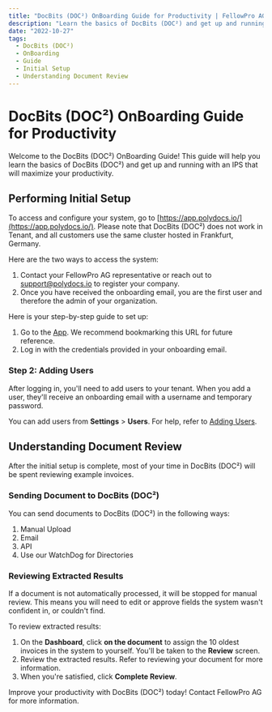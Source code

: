 ```yaml
---
title: "DocBits (DOC²) OnBoarding Guide for Productivity | FellowPro AG"
description: "Learn the basics of DocBits (DOC²) and get up and running with an IPS that will maximize your productivity. Follow our step-by-step guide for initial setup and understanding document review."
date: "2022-10-27"
tags:
  - DocBits (DOC²)
  - OnBoarding
  - Guide
  - Initial Setup
  - Understanding Document Review
---
```


# DocBits (DOC²) OnBoarding Guide for Productivity

Welcome to the DocBits (DOC²) OnBoarding Guide! This guide will help you learn the basics of DocBits (DOC²) and get up and running with an IPS that will maximize your productivity.

## Performing Initial Setup

To access and configure your system, go to [https://app.polydocs.io/](https://app.polydocs.io/). Please note that DocBits (DOC²) does not work in Tenant, and all customers use the same cluster hosted in Frankfurt, Germany.

Here are the two ways to access the system:

1. Contact your FellowPro AG representative or reach out to [support@polydocs.io](mailto:support@polydocs.io) to register your company.
2. Once you have received the onboarding email, you are the first user and therefore the admin of your organization.

Here is your step-by-step guide to set up:

1. Go to the [App](https://app.polydocs.io/). We recommend bookmarking this URL for future reference.
2. Log in with the credentials provided in your onboarding email.

### Step 2: Adding Users

After logging in, you'll need to add users to your tenant. When you add a user, they'll receive an onboarding email with a username and temporary password.

You can add users from **Settings** > **Users**. For help, refer to [Adding Users](/docbits/settings-users/).

## Understanding Document Review

After the initial setup is complete, most of your time in DocBits (DOC²) will be spent reviewing example invoices.

### Sending Document to DocBits (DOC²)

You can send documents to DocBits (DOC²) in the following ways:

1. Manual Upload
2. Email
3. API
4. Use our WatchDog for Directories

### Reviewing Extracted Results

If a document is not automatically processed, it will be stopped for manual review. This means you will need to edit or approve fields the system wasn't confident in, or couldn't find.

To review extracted results:

1. On the **Dashboard**, click **on the document** to assign the 10 oldest invoices in the system to yourself. You'll be taken to the **Review** screen.
2. Review the extracted results. Refer to reviewing your document for more information.
3. When you're satisfied, click **Complete Review**.

Improve your productivity with DocBits (DOC²) today! Contact FellowPro AG for more information.
